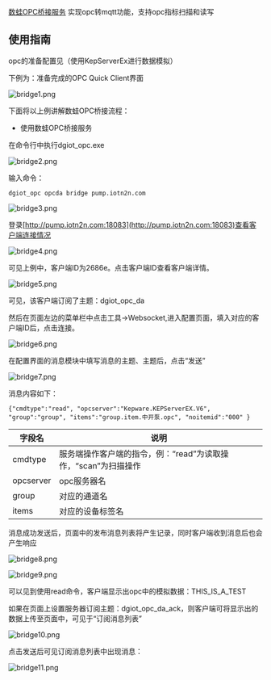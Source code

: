 

 [数蛙OPC桥接服务](http://dgiot-1253666439.cos.ap-shanghai-fsi.myqcloud.com/shuwa_tech/zh/blog/study/opc/dgiot_opc.zip) 实现opc转mqtt功能，支持opc指标扫描和读写

## 使用指南

opc的准备配置见（使用KepServerEx进行数据模拟）

下例为：准备完成的OPC Quick Client界面

![bridge1.png](https://dgiot-1253666439.cos.ap-shanghai-fsi.myqcloud.com/shuwa_tech/zh/blog/study/opc/bridge1.png)

下面将以上例讲解数蛙OPC桥接流程：

- 使用数蛙OPC桥接服务

在命令行中执行dgiot_opc.exe

![bridge2.png](https://dgiot-1253666439.cos.ap-shanghai-fsi.myqcloud.com/shuwa_tech/zh/blog/study/opc/bridge2.png)

输入命令：

```
dgiot_opc opcda bridge pump.iotn2n.com
```

![bridge3.png](https://dgiot-1253666439.cos.ap-shanghai-fsi.myqcloud.com/shuwa_tech/zh/blog/study/opc/bridge3.png)

登录[http://pump.iotn2n.com:18083](http://pump.iotn2n.com:18083)查看客户端连接情况

![bridge4.png](https://dgiot-1253666439.cos.ap-shanghai-fsi.myqcloud.com/shuwa_tech/zh/blog/study/opc/bridge4.png)

可见上例中，客户端ID为2686e。点击客户端ID查看客户端详情。

![bridge5.png](https://dgiot-1253666439.cos.ap-shanghai-fsi.myqcloud.com/shuwa_tech/zh/blog/study/opc/bridge5.png)

可见，该客户端订阅了主题：dgiot_opc_da

然后在页面左边的菜单栏中点击工具->Websocket,进入配置页面，填入对应的客户端ID后，点击连接。

![bridge6.png](https://dgiot-1253666439.cos.ap-shanghai-fsi.myqcloud.com/shuwa_tech/zh/blog/study/opc/bridge6.png)

在配置界面的消息模块中填写消息的主题、主题后，点击“发送”

![bridge7.png](https://dgiot-1253666439.cos.ap-shanghai-fsi.myqcloud.com/shuwa_tech/zh/blog/study/opc/bridge7.png)

消息内容如下：

```
{"cmdtype":"read", "opcserver":"Kepware.KEPServerEX.V6", "group":"group", "items":"group.item.中开泵.opc", "noitemid":"000" }
```

|字段名|说明|
|---|---|
|cmdtype|服务端操作客户端的指令，例：“read”为读取操作，“scan”为扫描操作|
|opcserver|opc服务器名|
|group|对应的通道名|
|items|对应的设备标签名|

消息成功发送后，页面中的发布消息列表将产生记录，同时客户端收到消息后也会产生响应

![bridge8.png](https://dgiot-1253666439.cos.ap-shanghai-fsi.myqcloud.com/shuwa_tech/zh/blog/study/opc/bridge8.png)

![bridge9.png](https://dgiot-1253666439.cos.ap-shanghai-fsi.myqcloud.com/shuwa_tech/zh/blog/study/opc/bridge9.png)

可以见到使用read命令，客户端显示出opc中的模拟数据：THIS_IS_A_TEST

如果在页面上设置服务器订阅主题：dgiot_opc_da_ack，则客户端可将显示出的数据上传至页面中，可见于“订阅消息列表”



![bridge10.png](https://dgiot-1253666439.cos.ap-shanghai-fsi.myqcloud.com/shuwa_tech/zh/blog/study/opc/bridge10.png)

点击发送后可见订阅消息列表中出现消息：

![bridge11.png](https://dgiot-1253666439.cos.ap-shanghai-fsi.myqcloud.com/shuwa_tech/zh/blog/study/opc/bridge11.png)